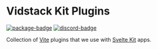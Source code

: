 # Vidstack Kit Plugins

[![package-badge]][package]
[![discord-badge]][discord]

Collection of [Vite][vite] plugins that we use with [Svelte Kit][sveltekit] apps.

[vite]: https://vitejs.dev
[sveltekit]: https://kit.svelte.dev
[package]: https://www.npmjs.com/package/@vidstack/foundation
[package-badge]: https://img.shields.io/npm/v/@vidstack/foundation/latest
[discord]: https://discord.com/invite/7RGU7wvsu9
[discord-badge]: https://img.shields.io/discord/742612686679965696?color=%235865F2&label=%20&logo=discord&logoColor=white
